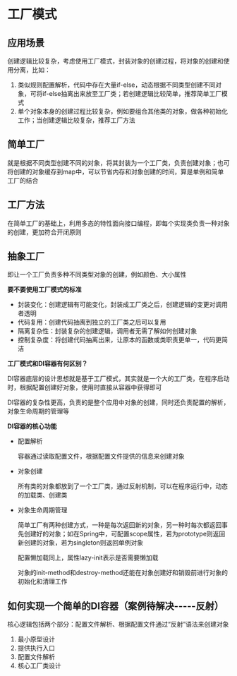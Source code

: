 # 工厂模式

## **应用场景**

创建逻辑比较复杂，考虑使用工厂模式，封装对象的创建过程，将对象的创建和使用分离，比如：

1. 类似规则配置解析，代码中存在大量if-else，动态根据不同类型创建不同对象，可将if-else抽离出来放至工厂类；若创建逻辑比较简单，推荐简单工厂模式
2. 单个对象本身的创建过程比较复杂，例如要组合其他类的对象，做各种初始化工作；当创建逻辑比较复杂，推荐工厂方法

## **简单工厂**

就是根据不同类型创建不同的对象，将其封装为一个工厂类，负责创建对象；也可将创建的对象缓存到map中，可以节省内存和对象创建的时间，算是单例和简单工厂的结合

## **工厂方法**

在简单工厂的基础上，利用多态的特性面向接口编程，即每个实现类负责一种对象的创建，更加符合开闭原则

## **抽象工厂**

即让一个工厂负责多种不同类型对象的创建，例如颜色、大小属性

**要不要使用工厂模式的标准**

- 封装变化：创建逻辑有可能变化，封装成工厂类之后，创建逻辑的变更对调用者透明
- 代码复用：创建代码抽离到独立的工厂类之后可以复用
- 隔离复杂性：封装复杂的创建逻辑，调用者无需了解如何创建对象
- 控制复杂度：将创建代码抽离出来，让原本的函数或类职责更单一，代码更简洁

**工厂模式和DI容器有何区别？**

DI容器底层的设计思想就是基于工厂模式，其实就是一个大的工厂类，在程序启动时，根据配置创建好对象，使用时直接从容器中获得即可

DI容器的复杂性更高，负责的是整个应用中对象的创建，同时还负责配置的解析，对象生命周期的管理等

**DI容器的核心功能**

- 配置解析

  容器通过读取配置文件，根据配置文件提供的信息来创建对象

- 对象创建

  所有类的对象都放到了一个工厂类，通过反射机制，可以在程序运行中，动态的加载类、创建类

- 对象生命周期管理

  简单工厂有两种创建方式，一种是每次返回新的对象，另一种时每次都返回事先创建好的对象；如在Spring中，可配置scope属性，若为prototype则返回新创建的对象，若为singleton则返回单例对象

  配置懒加载同上，属性lazy-init表示是否需要懒加载

  对象的init-method和destroy-method还能在对象创建好和销毁前进行对象的初始化和清理工作

## **如何实现一个简单的DI容器（案例待解决-----反射）**

核心逻辑包括两个部分：配置文件解析、根据配置文件通过“反射”语法来创建对象

1. 最小原型设计
2. 提供执行入口
3. 配置文件解析
4. 核心工厂类设计   